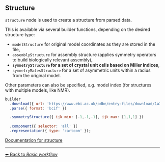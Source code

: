 ## Structure

`structure` node is used to create a structure from parsed data. 

This is available via several builder functions, depending on the desired structure type:

- `modelStructure` for original model coordinates as they are stored in the file, 
- `assemblyStructure` for assembly structure (applies symmetry operators to build biologically relevant assembly),
- **`symmetryStructure` for a set of crystal unit cells based on Miller indices,**
- `symmetryMatesStructure` for a set of asymmetric units within a radius from the original model.

Other parameters can also be specified, e.g. model index (for structures with multiple models, like NMR).

```js
builder
  .download({ url: 'https://www.ebi.ac.uk/pdbe/entry-files/download/1a34.bcif' })
  .parse({ format: 'bcif' })

  .symmetryStructure({ ijk_min: [-1,-1,-1], ijk_max: [1,1,1] })
  
  .component({ selector: 'all' })
  .representation({ type: 'cartoon' });
```

[Documentation for structure](https://molstar.org/mol-view-spec-docs/tree-schema/#structure)

---

[&#x2B05; Back to *Basic workflow*](#intro)
